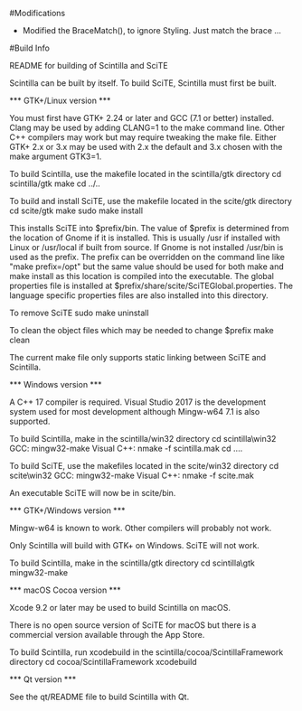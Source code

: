 #Modifications

* Modified the BraceMatch(), to ignore Styling.  Just match the brace ...

#Build Info

README for building of Scintilla and SciTE

Scintilla can be built by itself.
To build SciTE, Scintilla must first be built.


*** GTK+/Linux version ***

You must first have GTK+ 2.24 or later and GCC (7.1 or better) installed.
Clang may be used by adding CLANG=1 to the make command line.
Other C++ compilers may work but may require tweaking the make file.
Either GTK+ 2.x or 3.x may be used with 2.x the default and 3.x
chosen with the make argument GTK3=1.

To build Scintilla, use the makefile located in the scintilla/gtk directory
	cd scintilla/gtk
	make
	cd ../..

To build and install SciTE, use the makefile located in the scite/gtk directory
	cd scite/gtk
	make
	sudo make install

This installs SciTE into $prefix/bin. The value of $prefix is determined from
the location of Gnome if it is installed. This is usually /usr if installed
with Linux or /usr/local if built from source. If Gnome is not installed
/usr/bin is used as the prefix. The prefix can be overridden on the command
line like "make prefix=/opt" but the same value should be used for both make
and make install as this location is compiled into the executable. The global
properties file is installed at $prefix/share/scite/SciTEGlobal.properties.
The language specific properties files are also installed into this directory.

To remove SciTE
	sudo make uninstall

To clean the object files which may be needed to change $prefix
	make clean

The current make file only supports static linking between SciTE and Scintilla.


*** Windows version ***

A C++ 17 compiler is required.
Visual Studio 2017 is the development system used for most development
although Mingw-w64 7.1 is also supported.

To build Scintilla, make in the scintilla/win32 directory
		cd scintilla\win32
GCC:		mingw32-make
Visual C++:	nmake -f scintilla.mak
		cd ..\..

To build SciTE, use the makefiles located in the scite/win32 directory
		cd scite\win32
GCC:		mingw32-make
Visual C++: 	nmake -f scite.mak

An executable SciTE will now be in scite/bin.

*** GTK+/Windows version ***

Mingw-w64 is known to work. Other compilers will probably not work.

Only Scintilla will build with GTK+ on Windows. SciTE will not work.

To build Scintilla, make in the scintilla/gtk directory
	cd scintilla\gtk
	mingw32-make

*** macOS Cocoa version ***

Xcode 9.2 or later may be used to build Scintilla on macOS.

There is no open source version of SciTE for macOS but there is a commercial
version available through the App Store.

To build Scintilla, run xcodebuild in the scintilla/cocoa/ScintillaFramework directory
        cd cocoa/ScintillaFramework
	xcodebuild

*** Qt version ***

See the qt/README file to build Scintilla with Qt.
